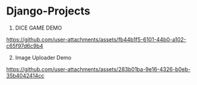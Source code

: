 # Django-Projects

1) DICE GAME DEMO

https://github.com/user-attachments/assets/fb44b1f5-6101-44b0-a102-c65f97d6c9b4

2) Image Uploader Demo
      
https://github.com/user-attachments/assets/283b01ba-9e16-4326-b0eb-35b4042414cc


